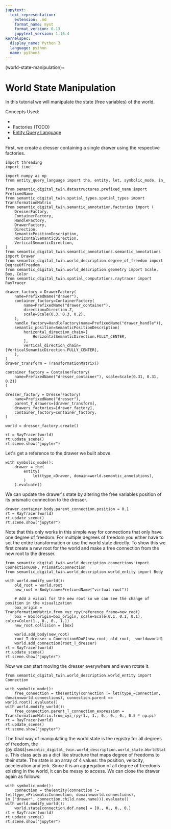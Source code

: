```yaml
---
jupytext:
  text_representation:
    extension: .md
    format_name: myst
    format_version: 0.13
    jupytext_version: 1.16.4
kernelspec:
  display_name: Python 3
  language: python
  name: python3
---
```


(world-state-manipulation)=
# World State Manipulation

In this tutorial we will manipulate the state (free variables) of the world.

Concepts Used:
- [](visualizing-worlds)
- Factories (TODO)
- [Entity Query Language](https://abdelrhmanbassiouny.github.io/entity_query_language/intro.html)
- [](world-structure-manipulation)

First, we create a dresser containing a single drawer using the respective factories.

```{code-cell} ipython2
import threading
import time

import numpy as np
from entity_query_language import the, entity, let, symbolic_mode, in_

from semantic_digital_twin.datastructures.prefixed_name import PrefixedName
from semantic_digital_twin.spatial_types.spatial_types import TransformationMatrix
from semantic_digital_twin.semantic_annotation.factories import (
    DresserFactory,
    ContainerFactory,
    HandleFactory,
    DrawerFactory,
    Direction,
    SemanticPositionDescription,
    HorizontalSemanticDirection,
    VerticalSemanticDirection,
)
from semantic_digital_twin.semantic_annotations.semantic_annotations import Drawer
from semantic_digital_twin.world_description.degree_of_freedom import DegreeOfFreedom
from semantic_digital_twin.world_description.geometry import Scale, Box, Color
from semantic_digital_twin.spatial_computations.raytracer import RayTracer

drawer_factory = DrawerFactory(
    name=PrefixedName("drawer"),
    container_factory=ContainerFactory(
        name=PrefixedName("drawer_container"),
        direction=Direction.Z,
        scale=Scale(0.3, 0.3, 0.2),
    ),
    handle_factory=HandleFactory(name=PrefixedName("drawer_handle")),
    semantic_position=SemanticPositionDescription(
        horizontal_direction_chain=[
            HorizontalSemanticDirection.FULLY_CENTER,
        ],
        vertical_direction_chain=[VerticalSemanticDirection.FULLY_CENTER],
    ),
)
drawer_transform = TransformationMatrix()

container_factory = ContainerFactory(
    name=PrefixedName("dresser_container"), scale=Scale(0.31, 0.31, 0.21)
)

dresser_factory = DresserFactory(
    name=PrefixedName("dresser"),
    parent_T_drawers=[drawer_transform],
    drawers_factories=[drawer_factory],
    container_factory=container_factory,
)

world = dresser_factory.create()

rt = RayTracer(world)
rt.update_scene()
rt.scene.show("jupyter")
```

Let's get a reference to the drawer we built above.

```{code-cell} ipython2
with symbolic_mode():
    drawer = the(
        entity(
            let(type_=Drawer, domain=world.semantic_annotations),
        )
    ).evaluate()
```

We can update the drawer's state by altering the free variables position of its prismatic connection to the dresser.

```{code-cell} ipython2
drawer.container.body.parent_connection.position = 0.1
rt = RayTracer(world)
rt.update_scene()
rt.scene.show("jupyter")
```

Note that this only works in this simple way for connections that only have one degree of freedom. For multiple degrees of freedom you either have to set the entire transformation or use the world state directly.
To show this we first create a new root for the world and make a free connection from the new root to the dresser.

```{code-cell} ipython2
from semantic_digital_twin.world_description.connections import Connection6DoF, PrismaticConnection
from semantic_digital_twin.world_description.world_entity import Body

with world.modify_world():
    old_root = world.root
    new_root = Body(name=PrefixedName("virtual root"))
    
    # Add a visual for the new root so we can see the change of position in the visualization
    box_origin = TransformationMatrix.from_xyz_rpy(reference_frame=new_root)
    box = Box(origin=box_origin, scale=Scale(0.1, 0.1, 0.1), color=Color(1., 0., 0., 1.))
    new_root.collision = [box]
    
    world.add_body(new_root)
    root_T_dresser = Connection6DoF(new_root, old_root, _world=world)
    world.add_connection(root_T_dresser)
rt = RayTracer(world)
rt.update_scene()
rt.scene.show("jupyter")
```

Now we can start moving the dresser everywhere and even rotate it.

```{code-cell} ipython2
from semantic_digital_twin.world_description.world_entity import Connection

with symbolic_mode():
    free_connection = the(entity(connection := let(type_=Connection, domain=world.connections), connection.parent == world.root)).evaluate()
with world.modify_world():
    free_connection.parent_T_connection_expression = TransformationMatrix.from_xyz_rpy(1., 1., 0., 0., 0., 0.5 * np.pi)
rt = RayTracer(world)
rt.update_scene()
rt.scene.show("jupyter")
```

The final way of manipulating the world state is the registry for all degrees of freedom, the {py:class}`semantic_digital_twin.world_description.world_state.WorldState`.
This class acts as a dict like structure that maps degree of freedoms to their state.
The state is an array of 4 values: the position, velocity, acceleration and jerk.
Since it is an aggregation of all degree of freedoms existing in the world, it can be messy to access.
We can close the drawer again as follows:

```{code-cell} ipython2
with symbolic_mode():
    connection = the(entity(connection := let(type_=PrismaticConnection, domain=world.connections), in_("drawer", connection.child.name.name))).evaluate()
with world.modify_world():
    world.state[connection.dof.name] = [0., 0., 0., 0.]
rt = RayTracer(world)
rt.update_scene()
rt.scene.show("jupyter")
```
